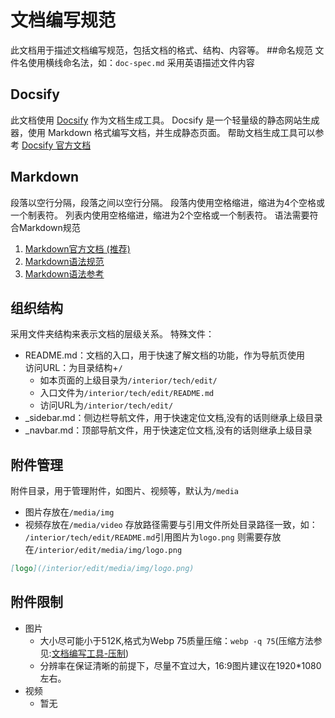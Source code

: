 # 文档编写规范
此文档用于描述文档编写规范，包括文档的格式、结构、内容等。
##命名规范
文件名使用横线命名法，如：`doc-spec.md`
采用英语描述文件内容

## Docsify
此文档使用 [Docsify](https://docsify.js.org/#/) 作为文档生成工具。
Docsify 是一个轻量级的静态网站生成器，使用 Markdown 格式编写文档，并生成静态页面。
帮助文档生成工具可以参考 [Docsify 官方文档](https://docsify.js.org/#/zh-cn/)

## Markdown
段落以空行分隔，段落之间以空行分隔。
段落内使用空格缩进，缩进为4个空格或一个制表符。
列表内使用空格缩进，缩进为2个空格或一个制表符。
语法需要符合Markdown规范
 1. [Markdown官方文档 (推荐)](https://markdown.com.cn/basic-syntax)
 2. [Markdown语法规范](https://github.com/adam-p/markdown-here/wiki/Markdown-Here-Cheatsheet)
 3. [Markdown语法参考](https://github.com/adam-p/markdown-here/wiki/Markdown-Cheatsheet)

## 组织结构
采用文件夹结构来表示文档的层级关系。
特殊文件：
- README.md：文档的入口，用于快速了解文档的功能，作为导航页使用  
访问URL：为目录结构+```/```  
  - 如本页面的上级目录为```/interior/tech/edit/```
  - 入口文件为```/interior/tech/edit/README.md```
  - 访问URL为```/interior/tech/edit/```
- _sidebar.md：侧边栏导航文件，用于快速定位文档,没有的话则继承上级目录
- _navbar.md：顶部导航文件，用于快速定位文档,没有的话则继承上级目录

## 附件管理
附件目录，用于管理附件，如图片、视频等，默认为```/media```
- 图片存放在```/media/img```
- 视频存放在```/media/video```
存放路径需要与引用文件所处目录路径一致，如：
```/interior/tech/edit/README.md```引用图片为```logo.png```
则需要存放在```/interior/edit/media/img/logo.png```
~~~md
[logo](/interior/edit/media/img/logo.png)
~~~

## 附件限制
- 图片
  - 大小尽可能小于512K,格式为Webp 75质量压缩：```webp -q 75```(压缩方法参见:[文档编写工具-压制](/interior/tech/edit/tool?id=压制))
  - 分辨率在保证清晰的前提下，尽量不宜过大，16:9图片建议在1920*1080左右。
- 视频
  - 暂无 
